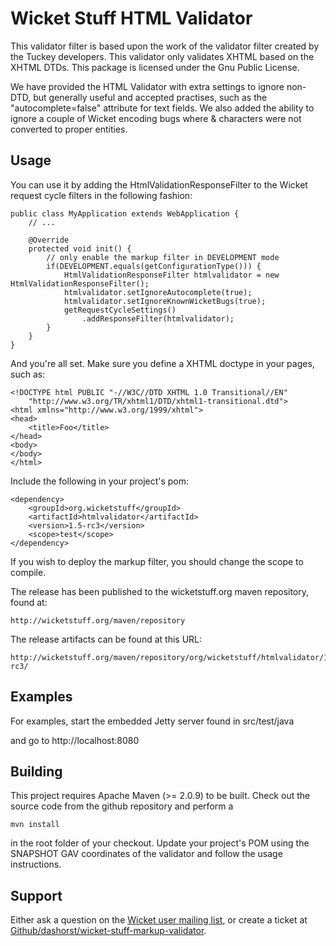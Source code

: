 Wicket Stuff HTML Validator
===========================

This validator filter is based upon the work of the validator filter created
by the Tuckey developers. This validator only validates XHTML based on the
XHTML DTDs. This package is licensed under the Gnu Public License.

We have provided the HTML Validator with extra settings to ignore non-DTD, but
generally useful and accepted practises, such as the "autocomplete=false"
attribute for text fields. We also added the ability to ignore a couple of
Wicket encoding bugs where & characters were not converted to proper entities.

Usage
-----

You can use it by adding the HtmlValidationResponseFilter to the Wicket 
request cycle filters in the following fashion:

	public class MyApplication extends WebApplication {
	    // ...
    
	    @Override
	    protected void init() {
	        // only enable the markup filter in DEVELOPMENT mode
	        if(DEVELOPMENT.equals(getConfigurationType())) {
		        HtmlValidationResponseFilter htmlvalidator = new HtmlValidationResponseFilter();
		        htmlvalidator.setIgnoreAutocomplete(true);
				htmlvalidator.setIgnoreKnownWicketBugs(true);
	            getRequestCycleSettings()
	                .addResponseFilter(htmlvalidator);
	        }
	    }
	}

And you're all set. Make sure you define a XHTML doctype in your pages, such
as:

	<!DOCTYPE html PUBLIC "-//W3C//DTD XHTML 1.0 Transitional//EN"
	    "http://www.w3.org/TR/xhtml1/DTD/xhtml1-transitional.dtd">
	<html xmlns="http://www.w3.org/1999/xhtml">
	<head>
	    <title>Foo</title>
	</head>
	<body>
	</body>
	</html>

Include the following in your project's pom:

	<dependency>
	    <groupId>org.wicketstuff</groupId>
	    <artifactId>htmlvalidator</artifactId>
	    <version>1.5-rc3</version>
	    <scope>test</scope>
	</dependency>

If you wish to deploy the markup filter, you should change the scope to
compile.

The release has been published to the wicketstuff.org maven repository, found
at:

    http://wicketstuff.org/maven/repository

The release artifacts can be found at this URL:

    http://wicketstuff.org/maven/repository/org/wicketstuff/htmlvalidator/1.5-rc3/

Examples
--------
For examples, start the embedded Jetty server found in src/test/java

and go to http://localhost:8080

Building
--------

This project requires Apache Maven (>= 2.0.9) to be built. Check out the source code from the github repository and perform a

    mvn install

in the root folder of your checkout. Update your project's POM using the
SNAPSHOT GAV coordinates of the validator and follow the usage instructions.

Support
-------

Either ask a question on the [Wicket user mailing list](http://wicket.apache.org/help/email.html), or create a ticket at [Github/dashorst/wicket-stuff-markup-validator](https://github.com/dashorst/wicket-stuff-markup-validator/issues).

